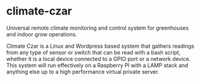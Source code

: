 # climate-czar
Universal remote climate monitoring and control system for greenhouses and indoor grow operations.

Climate Czar is a Linux and Wordpress based system that gathers readings from any type of sensor or switch that can be read with a bash script, whether it is a local device connected to a GPIO port or a network device. This system will run effectively on a Raspberry PI with a LAMP stack and anything else up to a high performance virtual private server.
